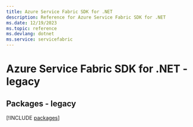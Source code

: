 ```yaml
---
title: Azure Service Fabric SDK for .NET
description: Reference for Azure Service Fabric SDK for .NET
ms.date: 12/19/2023
ms.topic: reference
ms.devlang: dotnet
ms.service: servicefabric
---
```

# Azure Service Fabric SDK for .NET - legacy
## Packages - legacy
[!INCLUDE [packages](service-fabric-index.md)]